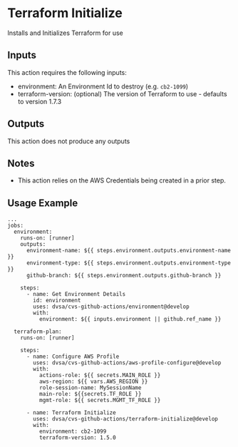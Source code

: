 # Terraform Initialize

Installs and Initializes Terraform for use

## Inputs

This action requires the following inputs:
- environment: An Environment Id to destroy (e.g. `cb2-1099`)
- terraform-version: (optional) The version of Terraform to use - defaults to version 1.7.3

## Outputs

This action does not produce any outputs

## Notes
- This action relies on the AWS Credentials being created in a prior step.

## Usage Example
```
...
jobs:
  environment:
    runs-on: [runner]
    outputs:
      environment-name: ${{ steps.environment.outputs.environment-name }}
      environment-type: ${{ steps.environment.outputs.environment-type }}
      github-branch: ${{ steps.environment.outputs.github-branch }}
  
    steps:
      - name: Get Environment Details
        id: environment
        uses: dvsa/cvs-github-actions/environment@develop
        with:
          environment: ${{ inputs.environment || github.ref_name }}

  terraform-plan:
    runs-on: [runner]
    
    steps:
      - name: Configure AWS Profile
        uses: dvsa/cvs-github-actions/aws-profile-configure@develop
        with:
          actions-role: ${{ secrets.MAIN_ROLE }}
          aws-region: ${{ vars.AWS_REGION }}
          role-session-name: MySessionName
          main-role: ${{secrets.TF_ROLE }}
          mgmt-role: ${{ secrets.MGMT_TF_ROLE }}

      - name: Terraform Initialize
        uses: dvsa/cvs-github-actions/terraform-initialize@develop
        with:
          environment: cb2-1099
          terraform-version: 1.5.0
```